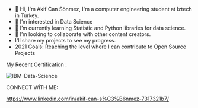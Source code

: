- 👋 Hi, I'm Akif Can Sönmez, I'm a computer engineering student at Iztech in Turkey.
- 👀 I’m interested in Data Science
- 🌱 I’m currently learning Statistic and Python libraries for data science.
- 💞️ I’m looking to collaborate with other content creators.
-    I'll share my projects to see my progress.
-    2021 Goals: Reaching the level where I can contribute to Open Source Projects


My Recent Certification :

![IBM-Data-Science](https://user-images.githubusercontent.com/78687240/144255437-aa7a7b93-9a8b-4e9e-8784-c7233974c694.png)

CONNECT WİTH ME:

https://www.linkedin.com/in/akif-can-s%C3%B6nmez-7317321b7/
